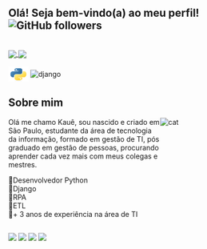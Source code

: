 ## Olá! Seja bem-vindo(a) ao meu perfil! ![GitHub followers](https://img.shields.io/github/followers/kauesv?style=social)

<br>

<a href="https://github.com/anuraghazra/github-readme-stats">
  <img align="center" src="https://github-readme-stats.vercel.app/api?username=kauesv&count_private=true&show_icons=true&theme=dark" />
</a>
<a href="https://github.com/anuraghazra/github-readme-stats">
  <img align="center" src="https://github-readme-stats.vercel.app/api/top-langs/?username=kauesv&layout=compact&count_private=true&show_icons=true&theme=dark" />
</a>

<div style="display: inline_block"><br>
  <img align="center" alt="Python" height="30" width="40" src="https://raw.githubusercontent.com/devicons/devicon/master/icons/python/python-original.svg">
  <img align="center" alt="django" height="30" width="40" src="https://cdn.jsdelivr.net/gh/devicons/devicon/icons/django/django-plain.svg" />
</div>

## Sobre mim
<img align="right" alt="cat" height="170" width="200" src="https://i.giphy.com/media/r7Y17m4862kdW/giphy.webp">

Olá me chamo Kauê, sou nascido e criado em São Paulo, estudante da área de tecnologia da informação, formado em gestão de TI, pós graduado em gestão de pessoas, procurando aprender cada vez mais com meus colegas e mestres.

🔸️Desenvolvedor Python<br/>
🔸️Django<br/>
🔸️RPA<br/>
🔸️ETL<br/>
🔸️+ 3 anos de experiência na área de TI<br/>

  ##
 
<div> 
  <a href="https://instagram.com/kaue_sv_" target="_blank"><img src="https://img.shields.io/badge/-Instagram-%23E4405F?style=for-the-badge&logo=instagram&logoColor=white" target="_blank"></a>
 <a href="https://discord.gg" target="_blank"><img src="https://img.shields.io/badge/Discord-7289DA?style=for-the-badge&logo=discord&logoColor=white" target="_blank"></a> 
  <a href = "mailto:kauesousavieira534@gmail.com"><img src="https://img.shields.io/badge/-Gmail-%23333?style=for-the-badge&logo=gmail&logoColor=white" target="_blank"></a>
  <a href="https://www.linkedin.com/in/kaue-sousa-vieira/" target="_blank"><img src="https://img.shields.io/badge/-LinkedIn-%230077B5?style=for-the-badge&logo=linkedin&logoColor=white" target="_blank"></a> 
</div>
